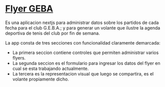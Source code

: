 # [Flyer GEBA](https://flyer-geba.vercel.app)

Es una aplicacion nextjs para administrar datos sobre los partidos de cada fecha para el club G.E.B.A.; y para generar un volante que ilustre la agenda deportiva de tenis del club por fin de semana.

La app consta de tres secciones con funcionalidad claramente demarcada:
* La primera seccion contiene controles que permiten administrar varios flyers.
* La segunda seccion es el formulario para ingresar los datos del flyer en cual se esta trabajando actualmente.
* La tercera es la representacion visual que luego se compartira, es el volante propiamente dicho.
